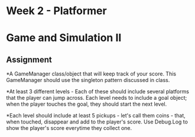# Week 2 - Platformer
# Game and Simulation II

## Assignment
*A GameManager class/object that will keep track of your score. This GameManager should use the singleton pattern discussed in class.

*At least 3 different levels - Each of these should include several platforms that the player can jump across. Each level needs to include a goal object; when the player touches the goal, they should start the next level.

*Each level should include at least 5 pickups - let's call them coins - that, when touched, disappear and add to the player's score. Use Debug.Log to show the player's score everytime they collect one.